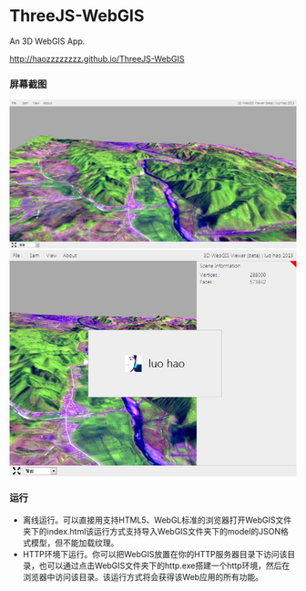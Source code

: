# ThreeJS-WebGIS
An 3D WebGIS App.

http://haozzzzzzzz.github.io/ThreeJS-WebGIS

<div>
	<h3>屏幕截图</h3>
	<img src="./screenshot/showterrain.jpg"></img>
	<img src="./screenshot/responsive.jpg"></img>
</div>

<div>
	<h3>运行</h3>
	<ul>
		<li>
		离线运行。可以直接用支持HTML5、WebGL标准的浏览器打开WebGIS文件夹下的index.html该运行方式支持导入WebGIS文件夹下的model的JSON格式模型，但不能加载纹理。
		</li>
		<li>HTTP环境下运行。你可以把WebGIS放置在你的HTTP服务器目录下访问该目录，也可以通过点击WebGIS文件夹下的http.exe搭建一个http环境，然后在浏览器中访问该目录。该运行方式将会获得该Web应用的所有功能。
		</li>
	</ul>

</div>